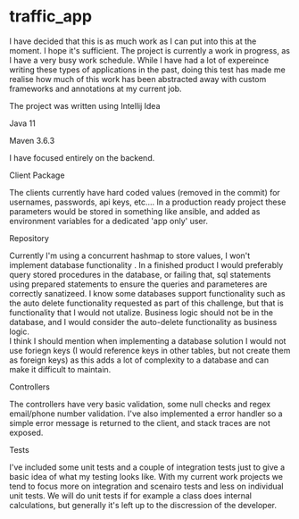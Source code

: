 # traffic_app
  
I have decided that this is as much work as I can put into this at the moment. I hope it's sufficient.
The project is currently a work in progress, as I have a very busy work schedule.
While I have had a lot of expereince writing these types of applications in the past, doing this test has made me realise how much of this work 
has been abstracted away with custom frameworks and annotations at my current job.

The project was written using Intellij Idea     

Java 11

Maven 3.6.3

I have focused entirely on the backend. 

Client Package

The clients currently have hard coded values (removed in the commit) for usernames, passwords, api keys, etc.... 
In a production ready project these parameters would be stored in something like ansible, and added as environment variables for a dedicated 'app only' user. 

Repository

Currently I'm using a concurrent hashmap to store values, I won't implement database functionality . In a finished product I would preferably query stored procedures 
in the database, or failing that, sql statements using prepared statements to ensure the queries and parameteres are correctly sanatizeed. 
I know some databases support functionality such as the auto delete functionality requested as part of this challenge, but that is functionality that I would not utalize. 
Business logic should not be in the database, and I would consider the auto-delete functionality as business logic.  
I think I should mention when implementing a database solution I would not use foriegn keys (I would reference keys in other tables, but not create them as foreign keys) as this 
adds a lot of complexity to a database and can make it difficult to maintain. 
 

Controllers 

The controllers have very basic validation, some null checks and regex email/phone number validation. 
I've also implemented a error handler so a simple error message is returned to the client, and stack traces are not exposed. 

Tests 

I've included some unit tests and a couple of integration tests just to give a basic idea of what my testing looks like. 
With my current work projects we tend to focus more on integration and scenairo tests and less on individual unit tests. 
We will do unit tests if for example a class does internal calculations, but generally it's left up to the discression of the developer. 


  
 
